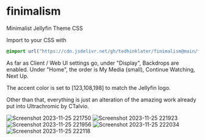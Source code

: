 # finimalism
Minimalist Jellyfin Theme CSS

Import to your CSS with

```css
@import url("https://cdn.jsdelivr.net/gh/tedhinklater/finimalism@main/finimalism2-0.css");

```
As far as Client / Web UI settings go, under "Display", Backdrops are enabled. Under "Home", the order is My Media (small), Continue Watching, Next Up.

The accent color is set to [123,108,198] to match the Jellyfin logo.

Other than that, everything is just an alteration of the amazing work already put into Ultrachromic by CTalvio.

![Screenshot 2023-11-25 221750](https://github.com/tedhinklater/finimalism/assets/66086488/f6c0d5d1-131e-4482-a7f3-bd1308079eb1)
![Screenshot 2023-11-25 221923](https://github.com/tedhinklater/finimalism/assets/66086488/5db98439-5f88-4ad2-9e1f-9b697384f5df)
![Screenshot 2023-11-25 221956](https://github.com/tedhinklater/finimalism/assets/66086488/739b4a32-9930-45f5-b5df-42ef46369ce0)
![Screenshot 2023-11-25 222034](https://github.com/tedhinklater/finimalism/assets/66086488/21610379-0589-4253-87ac-b4e209e540d8)
![Screenshot 2023-11-25 222118](https://github.com/tedhinklater/finimalism/assets/66086488/e7a5d9f1-3134-4589-a9e8-d67e37f6d987)
